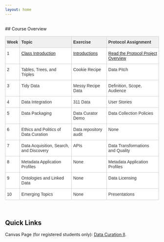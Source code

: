 ```yaml
---
layout: home
---
```

<br>
## Course Overview
<style type="text/css">
.tg  {border-collapse:collapse;border-color:#ccc;border-spacing:0;}
.tg td{background-color:#fff;border-color:#ccc;border-style:solid;border-width:1px;color:#333;
  font-family:Arial, sans-serif;font-size:14px;overflow:hidden;padding:10px 5px;word-break:normal;}
.tg th{background-color:#f0f0f0;border-color:#ccc;border-style:solid;border-width:1px;color:#333;
  font-family:Arial, sans-serif;font-size:14px;font-weight:normal;overflow:hidden;padding:10px 5px;word-break:normal;}
.tg .tg-1wig{font-weight:bold;text-align:left;vertical-align:top}
.tg .tg-0lax{text-align:left;vertical-align:top}
@media screen and (max-width: 767px) {.tg {width: auto !important;}.tg col {width: auto !important;}.tg-wrap {overflow-x: auto;-webkit-overflow-scrolling: touch;}}</style>

<div class="tg-wrap"><table class="tg">
<thead>
  <tr>
    <th class="tg-1wig">Week</th>
    <th class="tg-1wig">Topic</th>
    <th class="tg-1wig">Exercise</th>
    <th class="tg-1wig">Protocol Assignment</th>
  </tr>
</thead>
<tbody>
  <tr>
    <td class="tg-0lax">1</td>
    <td class="tg-0lax"><a href="/lis546_Sp24/content/overview_and_intro.html">Class Introduction</a></td>
    <td class="tg-0lax"><a href="/lis546_Sp24/content/overview_and_intro.html#Exercise" target="_blank">Introductions</a></td>
    <td class="tg-0lax"><a href="https://adam3smith.github.io/lis546_Sp24/project/" target="_blank">Read the Protocol Project Overview</a></td>
  </tr>
  <tr>
    <td class="tg-0lax">2</td>
    <td class="tg-0lax">Tables, Trees, and Triples</td>
    <td class="tg-0lax"><!--<a href="https://adam3smith.github.io/lis546_Sp24content/tables-trees-triples.html#Exercise" target="_blank">-->Cookie Recipe<!--</a>--></td>
    <td class="tg-0lax"><!--<a href="https://adam3smith.github.io/lis546_Sp24assignments/02_assignment_data_pitch" target="_blank">-->Data Pitch<!--</a>--></td>
  </tr>
  <tr>
    <td class="tg-0lax">3</td>
    <td class="tg-0lax">Tidy Data</td>
    <td class="tg-0lax"><!--<a href="https://adam3smith.github.io/lis546_Sp24content/tidy-data.html#Exercise" target="_blank">-->Messy Recipe Data<!--</a>--></td>
    <td class="tg-0lax"><!--<a href="https://adam3smith.github.io/lis546_Sp24assignments/03_assignment_statement_of_work" target="_blank">-->Definition, Scope, Audience<!--</a>--></td>
  </tr>
  <tr>
    <td class="tg-0lax">4</td>
    <td class="tg-0lax">Data Integration</td>
    <td class="tg-0lax"><!--<a href="https://adam3smith.github.io/lis546_Sp24content/data-integration.html#Exercise" target="_blank">-->311 Data<!--</a>--></td>
    <td class="tg-0lax"><!--<a href="https://adam3smith.github.io/lis546_Sp24assignments/04_assignment_users_and_uses" target="_blank">-->User Stories<!--</a>--></td>
  </tr>
  <tr>
    <td class="tg-0lax">5</td>
    <td class="tg-0lax">Data Packaging</td>
    <td class="tg-0lax"><!--<a href="https://adam3smith.github.io/lis546_Sp24content/data-packaging.html#Exercise" target="_blank">-->Data Curator Demo<!--</a>--></td>
    <td class="tg-0lax"><!--<a href="https://adam3smith.github.io/lis546_Sp24assignments/05_assignment_collection_policies" target="_blank">-->Data Collection Policies<!--</a>--></td>
  </tr>
  <tr>
    <td class="tg-0lax">6</td>
    <td class="tg-0lax">Ethics and Politics of Data Curation</td>
    <td class="tg-0lax">Data repository audit</td>
    <td class="tg-0lax">None</td>
  </tr>
  <tr>
    <td class="tg-0lax">7</td>
    <td class="tg-0lax">Data Acquisition, Search, and Discovery</td>
    <td class="tg-0lax"><!--<a href="https://adam3smith.github.io/lis546_Sp24content/data-acquisition-search-discovery.html#Exercise" target="_blank">-->APIs<!--</a>--></td>
    <td class="tg-0lax"><!--<a href="https://adam3smith.github.io/lis546_Sp24assignments/06_assignment_transformations_and_quality" target="_blank">-->Data Transformations and Quality<!--</a>--></td>
  </tr>
  <tr>
    <td class="tg-0lax">8</td>
    <td class="tg-0lax">Metadata Application Profiles</td>
    <td class="tg-0lax">None</td>
    <td class="tg-0lax"><!--<a href="https://adam3smith.github.io/lis546_Sp24assignments/07_assignment_metadata" target="_blank">-->Metadata Application Profiles<!--</a>--></td>
  </tr>
  <tr>
    <td class="tg-0lax">9</td>
    <td class="tg-0lax">Ontologies and Linked Data</td>
    <td class="tg-0lax">None</td>
    <td class="tg-0lax"><!--<a href="https://adam3smith.github.io/lis546_Sp24assignments/08_assignment_licensing" target="_blank">-->Data Licensing<!--</a>--></td>
  </tr>
  <tr>
    <td class="tg-0lax">10</td>
    <td class="tg-0lax">Emerging Topics</td>
    <td class="tg-0lax">None</td>
    <td class="tg-0lax">Presentations</td>
  </tr>
</tbody>
</table>
</div>
<br>


<h2>Quick Links</h2>
<p>Canvas Page (for registered students only): <a href="https://canvas.uw.edu/courses/1724350/" target="_blank">Data Curation II</a>.</p>

